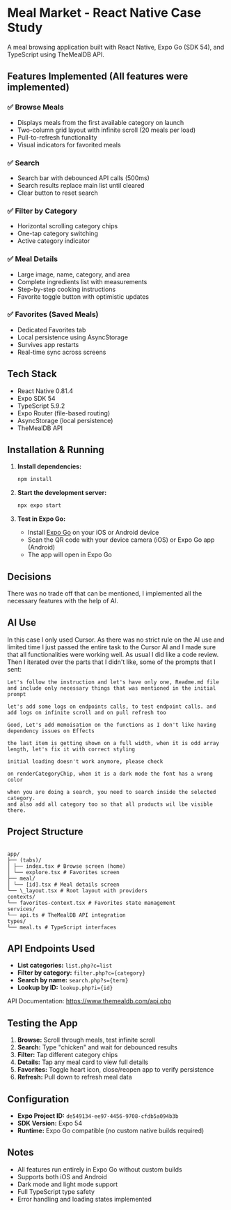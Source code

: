# Meal Market - React Native Case Study

A meal browsing application built with React Native, Expo Go (SDK 54), and TypeScript using TheMealDB API.

## Features Implemented (All features were implemented)

### ✅ Browse Meals

- Displays meals from the first available category on launch
- Two-column grid layout with infinite scroll (20 meals per load)
- Pull-to-refresh functionality
- Visual indicators for favorited meals

### ✅ Search

- Search bar with debounced API calls (500ms)
- Search results replace main list until cleared
- Clear button to reset search

### ✅ Filter by Category

- Horizontal scrolling category chips
- One-tap category switching
- Active category indicator

### ✅ Meal Details

- Large image, name, category, and area
- Complete ingredients list with measurements
- Step-by-step cooking instructions
- Favorite toggle button with optimistic updates

### ✅ Favorites (Saved Meals)

- Dedicated Favorites tab
- Local persistence using AsyncStorage
- Survives app restarts
- Real-time sync across screens

## Tech Stack

- React Native 0.81.4
- Expo SDK 54
- TypeScript 5.9.2
- Expo Router (file-based routing)
- AsyncStorage (local persistence)
- TheMealDB API

## Installation & Running

1. **Install dependencies:**

   ```bash
   npm install
   ```

2. **Start the development server:**

   ```bash
   npx expo start
   ```

3. **Test in Expo Go:**
   - Install [Expo Go](https://expo.dev/go) on your iOS or Android device
   - Scan the QR code with your device camera (iOS) or Expo Go app (Android)
   - The app will open in Expo Go

## Decisions

There was no trade off that can be mentioned, I implemented all the necessary features with the help of AI.

## AI Use

In this case I only used Cursor. As there was no strict rule on the AI use and limited time I just passed the entire task to the Cursor AI and I made sure that all functionalities were working well.
As usual I did like a code review.
Then I iterated over the parts that I didn't like, some of the prompts that I sent:

```
Let's follow the instruction and let's have only one, Readme.md file and include only necessary things that was mentioned in the initial prompt
```

```
let's add some logs on endpoints calls, to test endpoint calls. and add logs on infinite scroll and on pull refresh too
```

```
Good, Let's add memoisation on the functions as I don't like having dependency issues on Effects
```

```
the last item is getting shown on a full width, when it is odd array length, let's fix it with correct styling
```

```
initial loading doesn't work anymore, please check
```

```
on renderCategoryChip, when it is a dark mode the font has a wrong color
```

```
when you are doing a search, you need to search inside the selected category.
and also add all category too so that all products wil lbe visible there.
```

## Project Structure

```

app/
├── (tabs)/
│ ├── index.tsx # Browse screen (home)
│ └── explore.tsx # Favorites screen
├── meal/
│ └── [id].tsx # Meal details screen
└── \_layout.tsx # Root layout with providers
contexts/
└── favorites-context.tsx # Favorites state management
services/
└── api.ts # TheMealDB API integration
types/
└── meal.ts # TypeScript interfaces

```

## API Endpoints Used

- **List categories:** `list.php?c=list`
- **Filter by category:** `filter.php?c={category}`
- **Search by name:** `search.php?s={term}`
- **Lookup by ID:** `lookup.php?i={id}`

API Documentation: <https://www.themealdb.com/api.php>

## Testing the App

1. **Browse:** Scroll through meals, test infinite scroll
2. **Search:** Type "chicken" and wait for debounced results
3. **Filter:** Tap different category chips
4. **Details:** Tap any meal card to view full details
5. **Favorites:** Toggle heart icon, close/reopen app to verify persistence
6. **Refresh:** Pull down to refresh meal data

## Configuration

- **Expo Project ID:** `de549134-ee97-4456-9708-cfdb5a094b3b`
- **SDK Version:** Expo 54
- **Runtime:** Expo Go compatible (no custom native builds required)

## Notes

- All features run entirely in Expo Go without custom builds
- Supports both iOS and Android
- Dark mode and light mode support
- Full TypeScript type safety
- Error handling and loading states implemented

```

```
